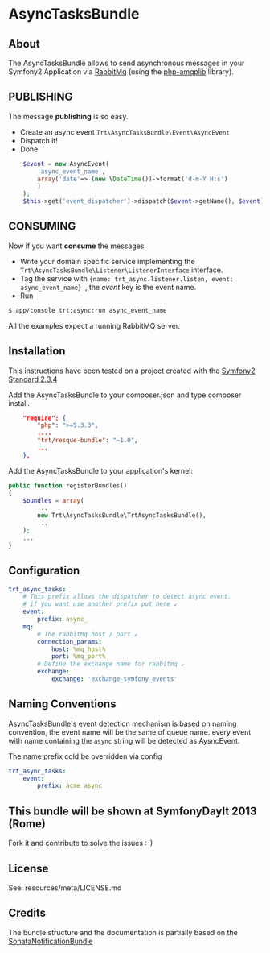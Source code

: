 # AsyncTasksBundle #

## About ##

The AsyncTasksBundle allows to send asynchronous messages in your Symfony2 Application via [RabbitMq](http://www.rabbitmq.com/) (using the [php-amqplib](http://github.com/videlalvaro/php-amqplib) library).

## PUBLISHING ##
The message **publishing** is so easy.
-  Create an async event ``Trt\AsyncTasksBundle\Event\AsyncEvent``
-  Dispatch it!
-  Done

```php
    $event = new AsyncEvent(
        'async_event_name',
        array('date'=> (new \DateTime())->format('d-m-Y H:s')
        )
    );
    $this->get('event_dispatcher')->dispatch($event->getName(), $event);
```

## CONSUMING ##
Now if you want **consume** the messages
-  Write your domain specific service implementing the ``Trt\AsyncTasksBundle\Listener\ListenerInterface`` interface.
-  Tag the service with ``{name: trt_async.listener.listen, event: async_event_name} ``, the *event* key is the event name.
-  Run

```bash
$ app/console trt:async:run async_event_name
```

All the examples expect a running RabbitMQ server.
## Installation ##

This instructions have been tested on a project created with the [Symfony2 Standard 2.3.4](http://symfony.com/download)

Add the AsyncTasksBundle to your composer.json and type composer install.
```json
    "require": {
        "php": ">=5.3.3",
        ....
        "trt/resque-bundle": "~1.0",
        ...
    },
```
Add the AsyncTasksBundle to your application's kernel:

```php
public function registerBundles()
{
    $bundles = array(
        ...
        new Trt\AsyncTasksBundle\TrtAsyncTasksBundle(),
        ...
    );
    ...
}
```

## Configuration ##

```yaml
trt_async_tasks:
    # This prefix allows the dispatcher to detect async event,
    # if you want use another prefix put here ↙
    event:
        prefix: async_
    mq:
        # The rabbitMq host / port ↙
        connection_params:
            host: %mq_host%
            port: %mq_port%
        # Define the exchange name for rabbitmq ↙
        exchange:
            exchange: 'exchange_symfony_events'
```

## Naming Conventions ##

AsyncTasksBundle's event detection mechanism is based on naming convention, the event name will be the same of queue name. every event with name containing the `async` string will be detected as AysncEvent.

The name prefix cold be overridden via config
```yaml
trt_async_tasks:
    event:
        prefix: acme_async
```
## This bundle will be shown at SymfonyDayIt  2013 (Rome) ##

Fork it and contribute to solve the issues :-)

## License ##

See: resources/meta/LICENSE.md

## Credits ##

The bundle structure and the documentation is partially based on the [SonataNotificationBundle](https://github.com/sonata-project/SonataNotificationBundle)
